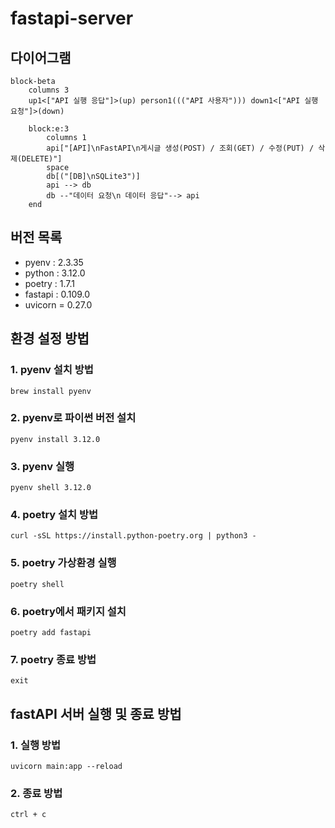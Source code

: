# fastapi-server

## 다이어그램
```mermaid
block-beta
    columns 3
    up1<["API 실행 응답"]>(up) person1((("API 사용자"))) down1<["API 실행 요청"]>(down)

    block:e:3
        columns 1
        api["[API]\nFastAPI\n게시글 생성(POST) / 조회(GET) / 수정(PUT) / 삭제(DELETE)"]
        space
        db[("[DB]\nSQLite3")] 
        api --> db
        db --"데이터 요청\n 데이터 응답"--> api
    end
```

## 버전 목록
- pyenv : 2.3.35
- python : 3.12.0
- poetry : 1.7.1
- fastapi : 0.109.0
- uvicorn = 0.27.0

## 환경 설정 방법
### 1. pyenv 설치 방법
```brew install pyenv```

### 2. pyenv로 파이썬 버전 설치
```pyenv install 3.12.0```

### 3. pyenv 실행
```pyenv shell 3.12.0```

### 4. poetry 설치 방법
```curl -sSL https://install.python-poetry.org | python3 -```

### 5. poetry 가상환경 실행
```poetry shell```

### 6. poetry에서 패키지 설치
```poetry add fastapi```

### 7. poetry 종료 방법
```exit```

## fastAPI 서버 실행 및 종료 방법

### 1. 실행 방법
```uvicorn main:app --reload```

### 2. 종료 방법
```ctrl + c```
